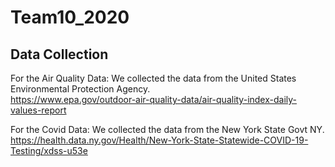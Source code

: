 # Team10_2020

## Data Collection

For the Air Quality Data: We collected the data from the United States Environmental Protection Agency. <br />
https://www.epa.gov/outdoor-air-quality-data/air-quality-index-daily-values-report

For the Covid Data: We collected the data from the New York State Govt NY.<br />
https://health.data.ny.gov/Health/New-York-State-Statewide-COVID-19-Testing/xdss-u53e
